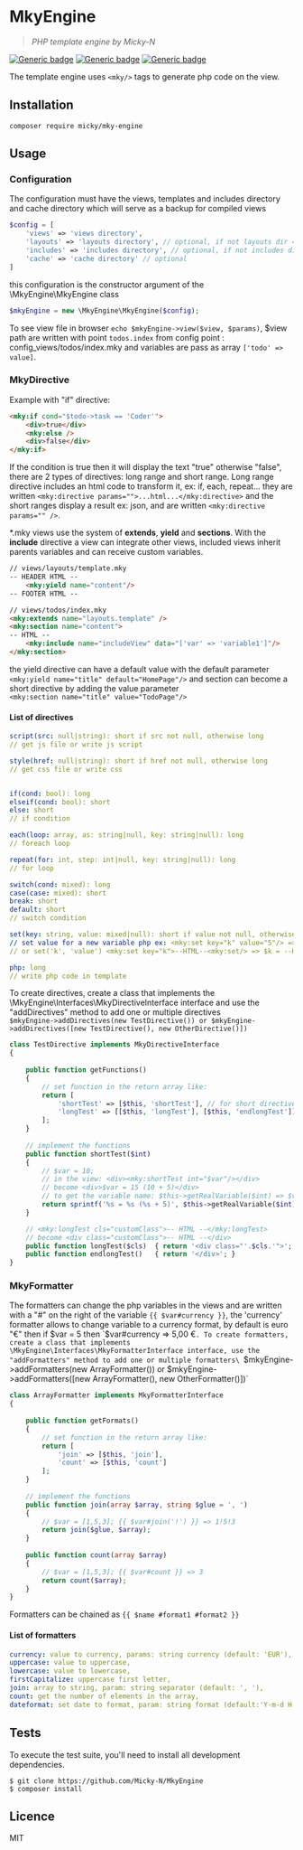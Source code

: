# MkyEngine  
  
> *PHP template engine by Micky-N* 

[![Generic badge](https://img.shields.io/badge/release-1.0.0-blue.svg)](https://shields.io/) [![Generic badge](https://img.shields.io/badge/coverage-100%25-green.svg)](https://shields.io/) [![Generic badge](https://img.shields.io/badge/licence-MIT-1abc9c.svg)](https://shields.io/)

The template engine uses `<mky/>` tags to generate php code on the view.

## Installation

`composer require micky/mky-engine`

## Usage

### Configuration

The configuration must have the views, templates and includes directory and cache directory which will serve as a backup for  compiled views
```php
$config = [
    'views' => 'views directory',
	'layouts' => 'layouts directory', // optional, if not layouts dir = views dir
	'includes' => 'includes directory', // optional, if not includes dir = views dir
    'cache' => 'cache directory' // optional
]
```
this configuration is the constructor argument of the \MkyEngine\MkyEngine class
```php
$mkyEngine = new \MkyEngine\MkyEngine($config);
```
To see view file in browser `echo $mkyEngine->view($view, $params)`,  $view path are written with point 
 `todos.index` from config point : config_views/todos/index.mky and variables are pass as array `['todo' => value]`.

### MkyDirective

Example with "if" directive:
```html
<mky:if cond="$todo->task == 'Coder'">
    <div>true</div>
    <mky:else />
    <div>false</div>
</mky:if>
```
If the condition is true then it will display the text "true" otherwise "false", there are 2 types of directives: long range and short range. Long range directive includes an html code to transform it, ex: if, each, repeat... they are written
`<mky:directive params="">...html...</mky:directive>` and the short ranges display a result ex: json, and are written `<mky:directive params="" />`.

*.mky views use the system of **extends**, **yield** and **sections**. With the **include** directive a view can integrate other views, included views inherit parents variables and can receive custom variables.
```html
// views/layouts/template.mky
-- HEADER HTML --
	<mky:yield name="content"/>
-- FOOTER HTML --
```
```html
// views/todos/index.mky
<mky:extends name="layouts.template" />
<mky:section name="content">
-- HTML --
	<mky:include name="includeView" data="['var' => 'variable1']"/>
</mky:section>
```

the yield directive can have a default value with the default parameter `<mky:yield name="title" default="HomePage"/>` and section can become a short directive by adding the value parameter\
 `<mky:section name="title" value="TodoPage"/>`


#### List of directives

```yaml
script(src: null|string): short if src not null, otherwise long
// get js file or write js script

style(href: null|string): short if href not null, otherwise long
// get css file or write css


if(cond: bool): long
elseif(cond: bool): short
else: short
// if condition

each(loop: array, as: string|null, key: string|null): long
// foreach loop

repeat(for: int, step: int|null, key: string|null): long
// for loop

switch(cond: mixed): long
case(case: mixed): short
break: short
default: short
// switch condition

set(key: string, value: mixed|null): short if value not null, otherwise long
// set value for a new variable php ex: <mky:set key="k" value="5"/> => $k = 5
// or set('k', 'value') <mky:set key="k">--HTML--<mky:set/> => $k = --HTML--

php: long
// write php code in template
```
To create directives, create a class that implements the \MkyEngine\Interfaces\MkyDirectiveInterface interface and use the "addDirectives" method to add one or multiple directives\
`$mkyEngine->addDirectives(new TestDirective()) or $mkyEngine->addDirectives([new TestDirective(), new OtherDirective()])` 

```php
class TestDirective implements MkyDirectiveInterface  
{  
  
    public function getFunctions()  
    {  
        // set function in the return array like:
        return [  
            'shortTest' => [$this, 'shortTest'], // for short directive
            'longTest' => [[$this, 'longTest'], [$this, 'endlongTest']] // for long directive
        ];  
    }  
    
    // implement the functions
    public function shortTest($int)  
    {  
        // $var = 10;
	    // in the view: <div><mky:shortTest int="$var"/></div>
	    // become <div>$var = 15 (10 + 5)</div>
	    // to get the variable name: $this->getRealVariable($int) => $var
        return sprintf('%s = %s (%s + 5)', $this->getRealVariable($int), $int + 5, $int);  
    }

    // <mky:longTest cls="customClass">-- HTML --</mky:longTest>
    // become <div class="customClass">-- HTML --</div>
    public function longTest($cls)  { return '<div class="'.$cls.'">'; }
    public function endlongTest()   { return '</div>'; }
}
``` 

### MkyFormatter

The formatters can change the php variables in the views and are written with a "#" on the right of the variable
`{{ $var#currency }}`, the 'currency' formatter allows to change variable to a currency format, by default is euro "€" then 
if $var = 5 then `$var#currency => 5,00 €`.
To create formatters, create a class that implements \MkyEngine\Interfaces\MkyFormatterInterface interface, use the "addFormatters" method to add one or multiple formatters\
`$mkyEngine->addFormatters(new ArrayFormatter()) or $mkyEngine->addFormatters([new ArrayFormatter(), new OtherFormatter()])`

```php
class ArrayFormatter implements MkyFormatterInterface  
{  
  
    public function getFormats()  
    {  
        // set function in the return array like:
        return [  
            'join' => [$this, 'join'],  
            'count' => [$this, 'count']  
        ];  
    }  
  
    // implement the functions
    public function join(array $array, string $glue = ', ')  
    {  
	    // $var = [1,5,3]; {{ $var#join('!') }} => 1!5!3
        return join($glue, $array);  
    }  
  
    public function count(array $array)  
    {  
        // $var = [1,5,3]; {{ $var#count }} => 3
        return count($array);  
    }  
}
```
Formatters can be chained as `{{ $name #format1 #format2 }}`

#### List of formatters

```yaml
currency: value to currency, params: string currency (default: 'EUR'), string locale (default: 'fr_FR'),  
uppercase: value to uppercase,  
lowercase: value to lowercase,  
firstCapitalize: uppercase first letter,  
join: array to string, param: string separator (default: ', '),  
count: get the number of elements in the array,  
dateformat: set date to format, param: string format (default:'Y-m-d H:i:s')
```

## Tests

To execute the test suite, you'll need to install all development dependencies.
```shell
$ git clone https://github.com/Micky-N/MkyEngine
$ composer install
```

## Licence

MIT
